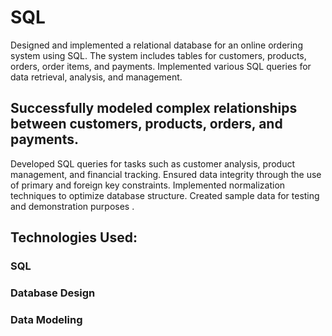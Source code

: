 # SQL
Designed and implemented a relational database for an online ordering system using SQL. The system includes tables for customers, products, orders, order items, and payments. Implemented various SQL queries for data retrieval, analysis, and management.

## Successfully modeled complex relationships between customers, products, orders, and payments.
Developed SQL queries for tasks such as customer analysis, product management, and financial tracking.
Ensured data integrity through the use of primary and foreign key constraints.
Implemented normalization techniques to optimize database structure.
Created sample data for testing and demonstration purposes .
## Technologies Used:
### SQL
### Database Design
### Data Modeling
